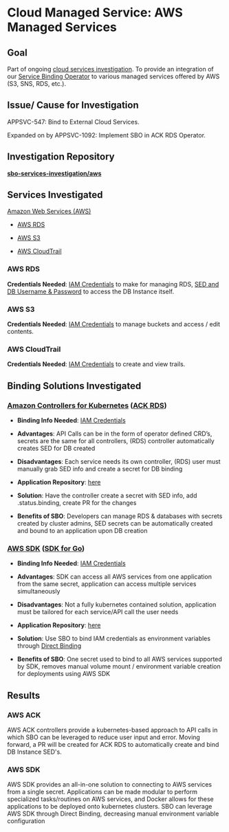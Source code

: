 ﻿# **Cloud Managed Service: AWS Managed Services**
## Goal
Part of ongoing [cloud services investigation](https://docs.google.com/document/d/1bZlBrwl4xBlu458Dpr9ZjzDgwzTShnYXXjNatofQtJo/edit#). To provide an integration of our [Service Binding Operator](https://github.com/redhat-developer/service-binding-operator) to various managed services offered by AWS (S3, SNS, RDS, etc.).

## **Issue/ Cause for Investigation**

APPSVC-547: Bind to External Cloud Services.

Expanded on by APPSVC-1092: Implement SBO in ACK RDS Operator.

## **Investigation Repository**
**[sbo-services-investigation/aws](https://github.com/redhat-developer/sbo-services-investigation/tree/main/aws)**

## **Services Investigated**

[Amazon Web Services (AWS)](https://aws.amazon.com/)

-   [AWS RDS](https://aws.amazon.com/rds/)
    
-   [AWS S3](https://aws.amazon.com/s3/?nc2=type_a)
    
-   [AWS CloudTrail](https://aws.amazon.com/cloudtrail/?nc2=type_a)

### AWS RDS
**Credentials Needed**:  [IAM Credentials](https://docs.aws.amazon.com/general/latest/gr/aws-sec-cred-types.html) to make for managing RDS, [SED and DB Username & Password](https://docs.aws.amazon.com/AmazonRDS/latest/UserGuide/USER_ConnectToPostgreSQLInstance.html) to access the DB Instance itself.

### AWS S3
**Credentials Needed**:  [IAM Credentials](https://docs.aws.amazon.com/general/latest/gr/aws-sec-cred-types.html) to manage buckets and access / edit contents.

### AWS CloudTrail
**Credentials Needed**:  [IAM Credentials](https://docs.aws.amazon.com/general/latest/gr/aws-sec-cred-types.html) to create and view trails.

## **Binding Solutions Investigated**
### **[Amazon Controllers for Kubernetes](https://github.com/aws-controllers-k8s/community) ([ACK RDS](https://github.com/aws-controllers-k8s/rds-controller))**

-   **Binding Info Needed**: [IAM Credentials](https://docs.aws.amazon.com/general/latest/gr/aws-sec-cred-types.html)
    
-   **Advantages**: API Calls can be in the form of operator defined CRD’s, secrets are the same for all controllers, (RDS) controller automatically creates SED for DB created
    
-   **Disadvantages**: Each service needs its own controller, (RDS) user must manually grab SED info and create a secret for DB binding
    
-   **Application Repository**: [here](https://github.com/redhat-developer/sbo-services-investigation/tree/main/aws/rds)
    
- **Solution**: Have the controller create a secret with SED info, add .status.binding, create PR for the changes

- **Benefits of SBO**: Developers can manage RDS & databases with secrets created by cluster admins,  SED secrets can be automatically created and bound to an application upon DB creation

### **[AWS SDK](https://aws.amazon.com/tools/) ([SDK for Go](https://aws.amazon.com/sdk-for-go/))**

-   **Binding Info Needed**: [IAM Credentials](https://docs.aws.amazon.com/general/latest/gr/aws-sec-cred-types.html)
    
-   **Advantages**: SDK can access all AWS services from one application from the same secret, application can access multiple services simultaneously
    
-   **Disadvantages**: Not a fully kubernetes contained solution, application must be tailored for each service/API call the user needs
    
-   **Application Repository**: [here](https://github.com/redhat-developer/sbo-services-investigation/tree/main/aws/s3/app)
    

- **Solution**: Use SBO to bind IAM credentials as environment variables through [Direct Binding](https://redhat-developer.github.io/service-binding-operator/userguide/exposing-binding-data/direct-secret-reference.html)

- **Benefits of SBO**: One secret used to bind to all AWS services supported by SDK, removes manual volume mount / environment variable creation for deployments using AWS SDK

## Results

### AWS ACK
AWS ACK controllers provide a kubernetes-based approach to API calls in which SBO can be leveraged to reduce user input and error. Moving forward, a PR will be created for ACK RDS to automatically create and bind DB Instance SED's.

### AWS SDK
AWS SDK provides an all-in-one solution to connecting to AWS services from a single secret. Applications can be made modular to perform specialized tasks/routines on AWS services, and Docker allows for these applications to be deployed onto kubernetes clusters. SBO can leverage AWS SDK through Direct Binding, decreasing manual environment variable configuration
